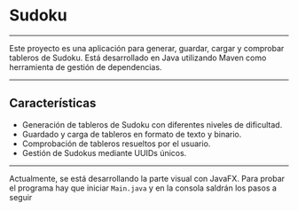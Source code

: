 # Sudoku

---
Este proyecto es una aplicación para generar, guardar, cargar y comprobar tableros de Sudoku. Está desarrollado en Java utilizando Maven como herramienta de gestión de dependencias.

---

## Características

- Generación de tableros de Sudoku con diferentes niveles de dificultad.
- Guardado y carga de tableros en formato de texto y binario.
- Comprobación de tableros resueltos por el usuario.
- Gestión de Sudokus mediante UUIDs únicos.

---
Actualmente, se está desarrollando la parte visual con JavaFX.
Para probar el programa hay que iniciar ``Main.java`` y en la consola saldrán los pasos a seguir

